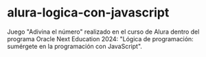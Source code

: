 # alura-logica-con-javascript
Juego "Adivina el número" realizado en el curso de Alura dentro del programa Oracle Next Education 2024: "Lógica de programación: sumérgete en la programación con JavaScript".
